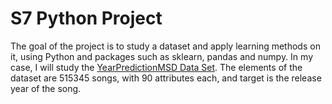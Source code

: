 # S7 Python Project

The goal of the project is to study a dataset and apply learning methods on it, using Python and packages such as sklearn, pandas and numpy.
In my case, I will study the [YearPredictionMSD Data Set](https://archive.ics.uci.edu/ml/datasets/YearPredictionMSD). The elements of the dataset are 515345 songs, with 90 attributes each, and target is the release year of the song.
